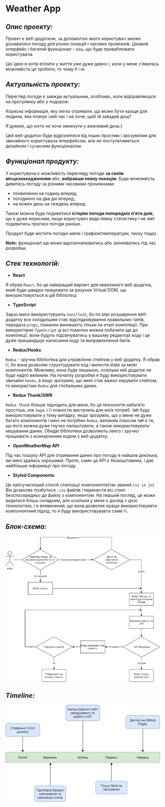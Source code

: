 # **Weather App**

## _Опис проекту:_

Проект є веб-додатком, за допомогою якого користувач зможе дізнаватися погоду для різних локацій і часових проміжків. Цікавий інтерфейс і багатий функціонал - ось, що буде приваблювати користувача.

Цю ідею я хотів втілити у життя уже дуже давно і, коли у мене з'явилась можливість це зробити, то чому б і ні.

## _Актуальність проекту:_

Перегляд погоди є завжди актуальним, особливо, коли відправляєшся на прогулянку або у подорож.

Корисна інформація, яку легко отримати, що може бути краще для людини, яка планує свій час і не хоче, щоб їй завадив дощ?

_Я думаю, що ніхто не хоче змокнути у важливий день:)_

Цей веб-додаток буде відрізнятися від інших простим і зрозумілим для звичайного користувача інтерфейсом, але не поступатиметься дизайном і сучасним функціоналом.

## _Функціонал продукту:_

У користувача є можливість перегляду погоди **за своїм місцезнаходженням** або, **вибравши певну локацію**. Буде можливість дивитись погоду за різними часовими проміжками:

-   похвилинно на годину вперед;
-   погодинно на два дні вперед;
-   на кожен день на тиждень вперед.

Також можна буде подивитися **історію погоди попередніх п'яти днів**, що є дуже корисним, якщо користувач веде певну статистику і не зміг подивитись прогноз погоди раніше.

Продукт буде містити погодні мапи і графіки(температури, тиску тощо).

**Note:** функціонал ще може вдосконалюватись або змінюватись під час розробки.

## _Стек технологій:_

-   **React**

Я обрав `React`, бо це найкращий варіант для невеликого веб-додатка, який буде швидко працювати за рахунок Virtual DOM, що використовується в цій бібліотеці.

-   **TypeScript**

Зараз мало використувують `VanillaJS`, бо по мірі розширення веб-додатку все складнішим стає відслідковування правильних типів, передача `props`, помилки виникають тільки на етапі компіляції. При використанні `TypeScript` ці всі помилки можна побачити ще до компіляції, вони будуть підсвічуватись у вашому редакторі коду і це дуже пришвидшує написання коду та виправленення багів.

-   **Redux/Hooks**

`Redux` - зручна бібліотека для управління стейтом у веб-додатку. Я обрав її, бо вона дозволяє структурувати код і винести state за межі компонентів. Можливо, вона буде лишньою, оскільки мій додаток не буде надто великим. На початку розробки я буду використовувати звичайні `hooks`, а якщо зрозумію, що мені стає важко керувати стейтом, то використаю `Redux` для глобальних даних.

-   **Redux Thunk/SWR**

`Redux Thunk` більше підходить для мене, бо ця технологія набагато простіша, ніж `Saga`, і її повністю вистачить для моїх потреб. `SWR` буду використовувати у тому випадку, якщо зрозумію, що у мене не дуже багато компонентів і мені не потрібен `Redux`, великим плюсом `SWR` є те, що його можна дуже гнучко налаштувати, а також використовувати кешування даних. Обидві бібліотеки дозволяють лекго і зручно працювати з асинхронним кодом у веб-додатку.

-   **OpenWeatherMap API**

Під час пошуку API для отримання даних про погоду я найшов декілька, які мені здались хорошими. Проте, саме це API є безкоштовним, і дає найбільше інформації про погоду.

-   **Styled Components**

Це найсучасніший спосіб стилізації компонентів(так званий `css in js`). Він дозволяє позбутися `.css` файлів і перенести всі стилі безспосередньо до файлу з компонентом. На перший погляд, це може видатися більш складним, але оскільки у мене є досвід з цією технологією, і я впевенений, що вона дозволяє краще використовувати компонентний підхід, то я буду використовувавти саме її.

## _Блок-схема:_

![Flowchart](./assets/flowcharts/flowchart.png)

## _Timeline:_

![Timeline](./assets/timelines/timeline.png)
